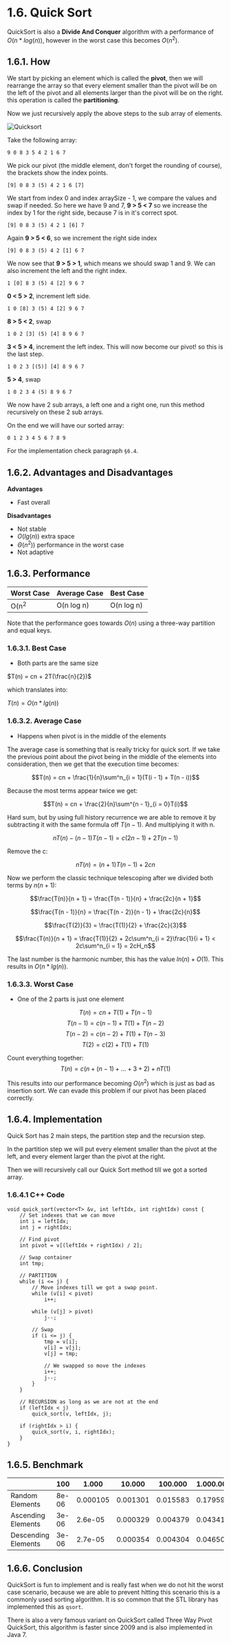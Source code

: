 # 1.6. Quick Sort
QuickSort is also a **Divide And Conquer** algorithm with a performance of $O(n * log(n))$, however in the worst case this becomes $O(n^2)$.

## 1.6.1. How
We start by picking an element which is called the **pivot**, then we will rearrange the array so that every element smaller than the pivot will be on the left of the pivot and all elements larger than the pivot will be on the right. this operation is called the **partitioning**.

Now we just recursively apply the above steps to the sub array of elements.

![Quicksort](https://lh4.googleusercontent.com/-YOOXyghASUo/VQWuKwYPQlI/AAAAAAAAKjs/MQWXdyPO6FQ/s0/Screen+Shot+2015-03-15+at+17.05.54.png "Quick Sort")

Take the following array:

	9 0 8 3 5 4 2 1 6 7

We pick our pivot (the middle element, don't forget the rounding of course), the brackets show the index points.

	[9] 0 8 3 (5) 4 2 1 6 [7]

We start from index 0 and index arraySize - 1, we compare the values and swap if needed. So here we have 9 and 7, **9 > 5 < 7** so we increase the index by 1 for the right side, because 7 is in it's correct spot.

	[9] 0 8 3 (5) 4 2 1 [6] 7

Again **9 > 5 < 6**, so we increment the right side index

	[9] 0 8 3 (5) 4 2 [1] 6 7

We now see that **9 > 5 > 1**, which means we should swap 1 and 9. We can also increment the left and the right index.

	1 [0] 8 3 (5) 4 [2] 9 6 7

**0 < 5 > 2**, increment left side.

	1 0 [8] 3 (5) 4 [2] 9 6 7

**8 > 5 < 2**, swap

	1 0 2 [3] (5) [4] 8 9 6 7

**3 < 5 > 4**, increment the left index. This will now become our pivot! so this is the last step.

	1 0 2 3 [(5)] [4] 8 9 6 7

**5 > 4**, swap

	1 0 2 3 4 (5) 8 9 6 7

We now have 2 sub arrays, a left one and a right one, run this method recursively on these 2 sub arrays.

On the end we will have our sorted array:

	0 1 2 3 4 5 6 7 8 9

For the implementation check paragraph `§6.4`.

## 1.6.2. Advantages and Disadvantages

**Advantages**
* Fast overall

**Disadvantages**
* Not stable
* $O(lg(n))$ extra space
* $\Theta(n^2))$ performance in the worst case
* Not adaptive

## 1.6.3. Performance
|Worst Case|Average Case|Best Case|
|-|-|-|
|O(n<sup>2</sup>|O(n log n)|O(n log n)|

Note that the performance goes towards $O(n)$ using a three-way partition and equal keys.

### 1.6.3.1. Best Case
* Both parts are the same size

$T(n) = cn + 2T(\frac{n}{2})$

which translates into:

$T(n) = O(n*lg(n))$

### 1.6.3.2. Average Case
* Happens when pivot is in the middle of the elements

The average case is something that is really tricky for quick sort. If we take the previous point about the pivot being in the middle of the elements into consideration, then we get that the execution time becomes:

$$T(n) = cn + \frac{1}{n}\sum^n_{i = 1}(T(i - 1) + T(n - i))$$

Because the most terms appear twice we get:

$$T(n) = cn + \frac{2}{n}\sum^{n - 1}_{i = 0}T(i)$$

Hard sum, but by using full history recurrence we are able to remove it by subtracting it with the same formula off $T(n - 1)$. And multiplying it with n.

$$nT(n) - (n - 1)T(n - 1) = c(2n - 1) + 2T(n - 1)$$

Remove the c:

$$nT(n) = (n + 1)T(n - 1) + 2cn$$

Now we perform the classic technique telescoping after we divided both terms by $n(n + 1)$:

$$\frac{T(n)}{n + 1} = \frac{T(n - 1)}{n} + \frac{2c}{n + 1}$$

$$\frac{T(n - 1)}{n} = \frac{T(n - 2)}{n - 1} + \frac{2c}{n}$$

$$\frac{T(2)}{3} = \frac{T(1)}{2} + \frac{2c}{3}$$

$$\frac{T(n)}{n + 1} = \frac{T(1)}{2} + 2c\sum^n_{i = 2}\frac{1}{i + 1} < 2c\sum^n_{i = 1} = 2cH_n$$

The last number is the harmonic number, this has the value $ln(n) + O(1)$. This results in $O(n*lg(n))$.

### 1.6.3.3. Worst Case
* One of the 2 parts is just one element

$$T(n) = cn + T(1) + T(n - 1)$$
$$T(n - 1) = c(n - 1) + T(1) + T(n - 2)$$
$$T(n - 2) = c(n - 2) + T(1) + T(n - 3)$$
$$T(2) = c(2) + T(1) + T(1)$$

Count everything together:
$$T(n) = c(n + (n - 1) + ... + 3 + 2) + nT(1)$$

This results into our performance becoming $O(n^2)$ which is just as bad as insertion sort. We can evade this problem if our pivot has been placed correctly.

## 1.6.4. Implementation
Quick Sort has 2 main steps, the partition step and the recursion step.

In the partition step we will put every element smaller than the pivot at the left, and every element larger than the pivot at the right.

Then we will recursively call our Quick Sort method till we got a sorted array.

### 1.6.4.1 C++ Code

	void quick_sort(vector<T> &v, int leftIdx, int rightIdx) const {
        // Set indexes that we can move
        int i = leftIdx;
        int j = rightIdx;

        // Find pivot
        int pivot = v[(leftIdx + rightIdx) / 2];

        // Swap container
        int tmp;

        // PARTITION
        while (i <= j) {
            // Move indexes till we got a swap point.
            while (v[i] < pivot)
                i++;

            while (v[j] > pivot)
                j--;

            // Swap
            if (i <= j) {
                tmp = v[i];
                v[i] = v[j];
                v[j] = tmp;

                // We swapped so move the indexes
                i++;
                j--;
            }
        }

        // RECURSION as long as we are not at the end
        if (leftIdx < j)
            quick_sort(v, leftIdx, j);

        if (rightIdx > i) {
            quick_sort(v, i, rightIdx);
        }
    }


## 1.6.5. Benchmark
|&nbsp;| 100 | 1.000 | 10.000 | 100.000 | 1.000.000
|-|-|-|-|-|-|
|Random Elements|8e-06|0.000105|0.001301|0.015583|0.179599
|Ascending Elements|3e-06|2.6e-05|0.000329|0.004379|0.043418
|Descending Elements|3e-06|2.7e-05|0.000354|0.004304|0.046504

## 1.6.6. Conclusion
QuickSort is fun to implement and is really fast when we do not hit the worst case scenario, because we are able to prevent hitting this scenario this is a commonly used sorting algorithm. It is so common that the STL library has implemented this as `qsort`.

There is also a very famous variant on QuickSort called Three Way Pivot QuickSort, this algorithm is faster since 2009 and is also implemented in Java 7.
